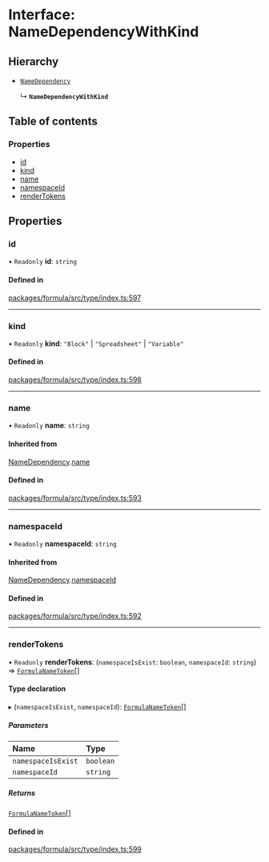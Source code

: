 # Interface: NameDependencyWithKind

## Hierarchy

- [`NameDependency`](NameDependency.md)

  ↳ **`NameDependencyWithKind`**

## Table of contents

### Properties

- [id](NameDependencyWithKind.md#id)
- [kind](NameDependencyWithKind.md#kind)
- [name](NameDependencyWithKind.md#name)
- [namespaceId](NameDependencyWithKind.md#namespaceid)
- [renderTokens](NameDependencyWithKind.md#rendertokens)

## Properties

### <a id="id" name="id"></a> id

• `Readonly` **id**: `string`

#### Defined in

[packages/formula/src/type/index.ts:597](https://github.com/mashcard/mashcard/blob/main/packages/formula/src/type/index.ts#L597)

___

### <a id="kind" name="kind"></a> kind

• `Readonly` **kind**: ``"Block"`` \| ``"Spreadsheet"`` \| ``"Variable"``

#### Defined in

[packages/formula/src/type/index.ts:598](https://github.com/mashcard/mashcard/blob/main/packages/formula/src/type/index.ts#L598)

___

### <a id="name" name="name"></a> name

• `Readonly` **name**: `string`

#### Inherited from

[NameDependency](NameDependency.md).[name](NameDependency.md#name)

#### Defined in

[packages/formula/src/type/index.ts:593](https://github.com/mashcard/mashcard/blob/main/packages/formula/src/type/index.ts#L593)

___

### <a id="namespaceid" name="namespaceid"></a> namespaceId

• `Readonly` **namespaceId**: `string`

#### Inherited from

[NameDependency](NameDependency.md).[namespaceId](NameDependency.md#namespaceid)

#### Defined in

[packages/formula/src/type/index.ts:592](https://github.com/mashcard/mashcard/blob/main/packages/formula/src/type/index.ts#L592)

___

### <a id="rendertokens" name="rendertokens"></a> renderTokens

• `Readonly` **renderTokens**: (`namespaceIsExist`: `boolean`, `namespaceId`: `string`) => [`FormulaNameToken`](FormulaNameToken.md)[]

#### Type declaration

▸ (`namespaceIsExist`, `namespaceId`): [`FormulaNameToken`](FormulaNameToken.md)[]

##### Parameters

| Name | Type |
| :------ | :------ |
| `namespaceIsExist` | `boolean` |
| `namespaceId` | `string` |

##### Returns

[`FormulaNameToken`](FormulaNameToken.md)[]

#### Defined in

[packages/formula/src/type/index.ts:599](https://github.com/mashcard/mashcard/blob/main/packages/formula/src/type/index.ts#L599)
